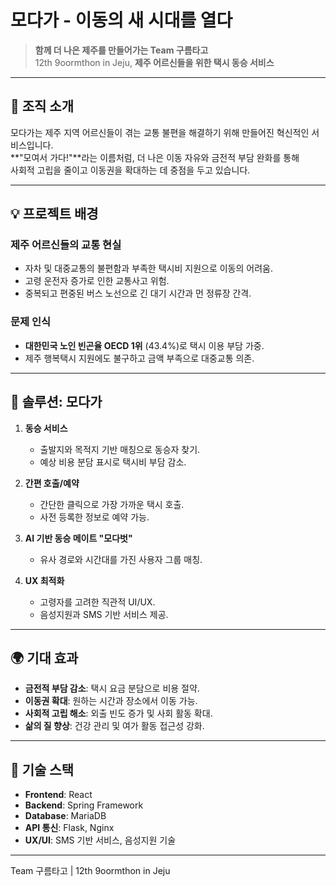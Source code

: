 # 모다가 - 이동의 새 시대를 열다

> **함께 더 나은 제주를 만들어가는 Team 구름타고**  
> 12th 9oormthon in Jeju, **제주 어르신들을 위한 택시 동승 서비스**

---

## 🌟 조직 소개

모다가는 제주 지역 어르신들이 겪는 교통 불편을 해결하기 위해 만들어진 혁신적인 서비스입니다.  
**"모여서 가다!"**라는 이름처럼, 더 나은 이동 자유와 금전적 부담 완화를 통해  
사회적 고립을 줄이고 이동권을 확대하는 데 중점을 두고 있습니다.

---

## 💡 프로젝트 배경

### 제주 어르신들의 교통 현실
- 자차 및 대중교통의 불편함과 부족한 택시비 지원으로 이동의 어려움.
- 고령 운전자 증가로 인한 교통사고 위험.
- 중복되고 편중된 버스 노선으로 긴 대기 시간과 먼 정류장 간격.

### 문제 인식
- **대한민국 노인 빈곤율 OECD 1위** (43.4%)로 택시 이용 부담 가중.
- 제주 행복택시 지원에도 불구하고 금액 부족으로 대중교통 의존.

---

## 🚀 솔루션: 모다가

1. **동승 서비스**  
   - 출발지와 목적지 기반 매칭으로 동승자 찾기.
   - 예상 비용 분담 표시로 택시비 부담 감소.

2. **간편 호출/예약**  
   - 간단한 클릭으로 가장 가까운 택시 호출.
   - 사전 등록한 정보로 예약 가능.

3. **AI 기반 동승 메이트 "모다벗"**  
   - 유사 경로와 시간대를 가진 사용자 그룹 매칭.

4. **UX 최적화**  
   - 고령자를 고려한 직관적 UI/UX.
   - 음성지원과 SMS 기반 서비스 제공.

---

## 🌍 기대 효과

- **금전적 부담 감소**: 택시 요금 분담으로 비용 절약.
- **이동권 확대**: 원하는 시간과 장소에서 이동 가능.
- **사회적 고립 해소**: 외출 빈도 증가 및 사회 활동 확대.
- **삶의 질 향상**: 건강 관리 및 여가 활동 접근성 강화.

---

## 🔧 기술 스택

- **Frontend**: React
- **Backend**: Spring Framework
- **Database**: MariaDB
- **API 통신**: Flask, Nginx
- **UX/UI**: SMS 기반 서비스, 음성지원 기술

---


Team 구름타고 | 12th 9oormthon in Jeju